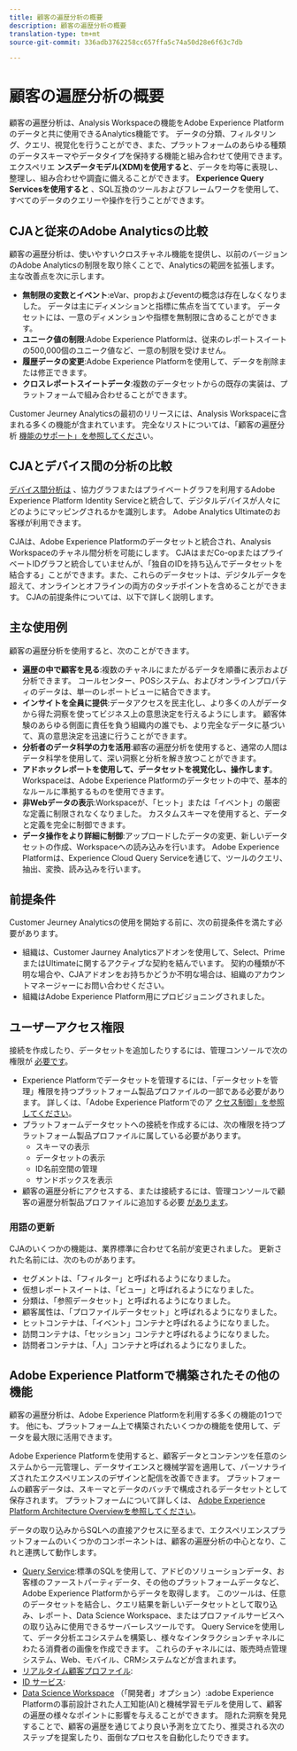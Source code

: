 ```yaml
---
title: 顧客の遍歴分析の概要
description: 顧客の遍歴分析の概要
translation-type: tm+mt
source-git-commit: 336adb3762258cc657ffa5c74a50d28e6f63c7db

---
```



# 顧客の遍歴分析の概要

顧客の遍歴分析は、Analysis Workspaceの機能をAdobe Experience Platformのデータと共に使用できるAnalytics機能です。 データの分類、フィルタリング、クエリ、視覚化を行うことができ、また、プラットフォームのあらゆる種類のデータスキーマやデータタイプを保持する機能と組み合わせて使用できます。 エクスペリエ **ンスデータモデル(XDM)を使用すると**、データを均等に表現し、整理し、組み合わせや調査に備えることができます。 **Experience Query Servicesを使用すると** 、SQL互換のツールおよびフレームワークを使用して、すべてのデータのクエリーや操作を行うことができます。

## CJAと従来のAdobe Analyticsの比較

顧客の遍歴分析は、使いやすいクロスチャネル機能を提供し、以前のバージョンのAdobe Analyticsの制限を取り除くことで、Analyticsの範囲を拡張します。 主な改善点を次に示します。

* **無制限の変数とイベント**:eVar、propおよびeventの概念は存在しなくなりました。 データは主にディメンションと指標に焦点を当てています。 データセットには、一意のディメンションや指標を無制限に含めることができます。
* **ユニーク値の制限**:Adobe Experience Platformは、従来のレポートスイートの500,000個のユニーク値など、一意の制限を受けません。
* **履歴データの変更**:Adobe Experience Platformを使用して、データを削除または修正できます。
* **クロスレポートスイートデータ**:複数のデータセットからの既存の実装は、プラットフォームで組み合わせることができます。

Customer Jeurney Analyticsの最初のリリースには、Analysis Workspaceに含まれる多くの機能が含まれています。 完全なリストについては、「顧客の遍歴分析 [機能のサポート」を参照してくださ](cja-aa.md)い。

## CJAとデバイス間の分析の比較

[デバイス間分析は](https://docs.adobe.com/content/help/en/analytics/components/cda/cda-home.html) 、協力グラフまたはプライベートグラフを利用するAdobe Experience Platform Identity Serviceと統合して、デジタルデバイスが人々にどのようにマッピングされるかを識別します。 Adobe Analytics Ultimateのお客様が利用できます。

CJAは、Adobe Experience Platformのデータセットと統合され、Analysis Workspaceのチャネル間分析を可能にします。 CJAはまだCo-opまたはプライベートIDグラフと統合していませんが、「独自のIDを持ち込んでデータセットを結合する」ことができます。また、これらのデータセットは、デジタルデータを超えて、オンラインとオフラインの両方のタッチポイントを含めることができます。 CJAの前提条件については、以下で詳しく説明します。

## 主な使用例

顧客の遍歴分析を使用すると、次のことができます。

* **遍歴の中で顧客を見る**:複数のチャネルにまたがるデータを順番に表示および分析できます。 コールセンター、POSシステム、およびオンラインプロパティのデータは、単一のレポートビューに結合できます。
* **インサイトを全員に提供**:データアクセスを民主化し、より多くの人がデータから得た洞察を使ってビジネス上の意思決定を行えるようにします。 顧客体験のあらゆる側面に責任を負う組織内の誰でも、より完全なデータに基づいて、真の意思決定を迅速に行うことができます。
* **分析者のデータ科学の力を活用**:顧客の遍歴分析を使用すると、通常の人間はデータ科学を使用して、深い洞察と分析を解き放つことができます。
* **アドホックレポートを使用して、データセットを視覚化し、操作します**。Workspaceは、Adobe Experience Platformのデータセットの中で、基本的なルールに準拠するものを使用できます。
* **非Webデータの表示**:Workspaceが、「ヒット」または「イベント」の厳密な定義に制限されなくなりました。 カスタムスキーマを使用すると、データと定義を完全に制御できます。
* **データ操作をより詳細に制御**:アップロードしたデータの変更、新しいデータセットの作成、Workspaceへの読み込みを行います。 Adobe Experience Platformは、Experience Cloud Query Serviceを通じて、ツールのクエリ、抽出、変換、読み込みを行います。

## 前提条件

Customer Jeurney Analyticsの使用を開始する前に、次の前提条件を満たす必要があります。

* 組織は、Customer Jaurney Analyticsアドオンを使用して、Select、PrimeまたはUltimateに関するアクティブな契約を結んでいます。 契約の種類が不明な場合や、CJAアドオンをお持ちかどうか不明な場合は、組織のアカウントマネージャーにお問い合わせください。
* 組織はAdobe Experience Platform用にプロビジョニングされました。

## ユーザーアクセス権限

接続を作成したり、データセットを追加したりするには、管理コンソールで次の権限が [必要です](https://adminconsole.adobe.com/enterprise/)。

* Experience Platformでデータセットを管理するには、「データセットを管理」権限を持つプラットフォーム製品プロファイルの一部である必要があります。 詳しくは、「Adobe Experience Platformでのア [クセス制御」を参照してください](https://www.adobe.io/apis/experienceplatform/home/permissions-and-sandboxes/permissions-and-sandboxes.html#!api-specification/markdown/narrative/technical_overview/access-control/access-control-overview.md)。
* プラットフォームデータセットへの接続を作成するには、次の権限を持つプラットフォーム製品プロファイルに属している必要があります。
   * スキーマの表示
   * データセットの表示
   * ID名前空間の管理
   * サンドボックスを表示
* 顧客の遍歴分析にアクセスする、または接続するには、管理コンソールで顧客の遍歴分析製品プロファイルに追加する必要 [があります](https://adminconsole.adobe.com/enterprise/)。

### 用語の更新

CJAのいくつかの機能は、業界標準に合わせて名前が変更されました。 更新された名前には、次のものがあります。

* セグメントは、「フィルター」と呼ばれるようになりました。
* 仮想レポートスイートは、「ビュー」と呼ばれるようになりました。
* 分類は、「参照データセット」と呼ばれるようになりました。
* 顧客属性は、「プロファイルデータセット」と呼ばれるようになりました。
* ヒットコンテナは、「イベント」コンテナと呼ばれるようになりました。
* 訪問コンテナは、「セッション」コンテナと呼ばれるようになりました。
* 訪問者コンテナは、「人」コンテナと呼ばれるようになりました。

## Adobe Experience Platformで構築されたその他の機能

顧客の遍歴分析は、Adobe Experience Platformを利用する多くの機能の1つです。 他にも、プラットフォーム上で構築されたいくつかの機能を使用して、データを最大限に活用できます。

Adobe Experience Platformを使用すると、顧客データとコンテンツを任意のシステムから一元管理し、データサイエンスと機械学習を適用して、パーソナライズされたエクスペリエンスのデザインと配信を改善できます。 プラットフォームの顧客データは、スキーマとデータのバッチで構成されるデータセットとして保存されます。 プラットフォームについて詳しくは、 [Adobe Experience Platform Architecture Overviewを参照してください](https://www.adobe.io/apis/experienceplatform/home/overview.html)。

データの取り込みからSQLへの直接アクセスに至るまで、エクスペリエンスプラットフォームのいくつかのコンポーネントは、顧客の遍歴分析の中心となり、これと連携して動作します。

* [Query Service](https://www.adobe.io/apis/experienceplatform/home/query-service/sql-reference.html):標準のSQLを使用して、アドビのソリューションデータ、お客様のファーストパーティデータ、その他のプラットフォームデータなど、Adobe Experience Platformからデータを取得します。 このツールは、任意のデータセットを結合し、クエリ結果を新しいデータセットとして取り込み、レポート、Data Science Workspace、またはプロファイルサービスへの取り込みに使用できるサーバーレスツールです。 Query Serviceを使用して、データ分析エコシステムを構築し、様々なインタラクションチャネルにわたる消費者の画像を作成できます。 これらのチャネルには、販売時点管理システム、Web、モバイル、CRMシステムなどが含まれます。
* [リアルタイム顧客プロファイル](https://www.adobe.io/apis/experienceplatform/home/profile-identity-segmentation/profile-identity-segmentation-services.html#!api-specification/markdown/narrative/technical_overview/unified_profile_architectural_overview/unified_profile_architectural_overview.md):
* [ID サービス](https://www.adobe.io/apis/experienceplatform/home/profile-identity-segmentation/profile-identity-segmentation-services.html#!api-specification/markdown/narrative/technical_overview/identity_services_architectural_overview/identity_services_architectural_overview.md):
* [Data Science Workspace](https://www.adobe.io/apis/experienceplatform/home/data-science-workspace.html) （「開発者」オプション）:adobe Experience Platformの事前設計された人工知能(AI)と機械学習モデルを使用して、顧客の遍歴の様々なポイントに影響を与えることができます。 隠れた洞察を発見することで、顧客の遍歴を通じてより良い予測を立てたり、推奨される次のステップを提案したり、面倒なプロセスを自動化したりできます。
